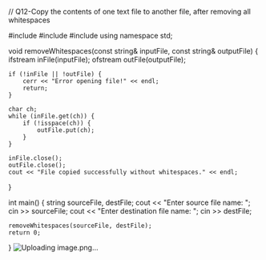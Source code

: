 // Q12-Copy the contents of one text file to another file, after removing all whitespaces


#include <iostream>
#include <fstream>
#include <cctype>
using namespace std;

void removeWhitespaces(const string& inputFile, const string& outputFile) {
    ifstream inFile(inputFile);
    ofstream outFile(outputFile);
    
    if (!inFile || !outFile) {
        cerr << "Error opening file!" << endl;
        return;
    }
    
    char ch;
    while (inFile.get(ch)) {
        if (!isspace(ch)) {
            outFile.put(ch);
        }
    }
    
    inFile.close();
    outFile.close();
    cout << "File copied successfully without whitespaces." << endl;
}

int main() {
    string sourceFile, destFile;
    cout << "Enter source file name: ";
    cin >> sourceFile;
    cout << "Enter destination file name: ";
    cin >> destFile;
    
    removeWhitespaces(sourceFile, destFile);
    return 0;
}
![Uploading image.png…]()
